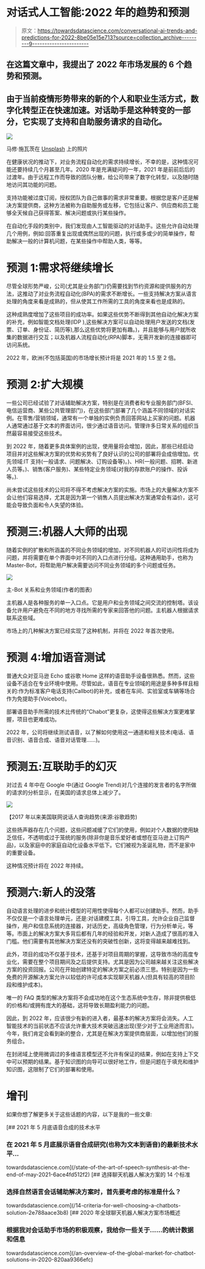 # 对话式人工智能:2022 年的趋势和预测

> 原文：<https://towardsdatascience.com/conversational-ai-trends-and-predictions-for-2022-8be05e15e713?source=collection_archive---------9----------------------->

## 在这篇文章中，我提出了 2022 年市场发展的 6 个趋势和预测。

## 由于当前疫情形势带来的新的个人和职业生活方式，数字化转型正在快速加速。对话助手是这种转变的一部分，它实现了支持和自助服务请求的自动化。

![](img/f68a8f92862d9b3720ce39ec3025d38a.png)

马修·施瓦茨在 [Unsplash](https://unsplash.com?utm_source=medium&utm_medium=referral) 上的照片

在健康状况的推动下，对业务流程自动化的需求持续增长，不幸的是，这种情况可能还要持续几个月甚至几年。2020 年是充满疑问的一年，2021 年是前前后后的过渡年。由于远程工作而导致的团队分散，给公司带来了数字化转型，以及随时随地访问其功能的问题。

支持功能被过度订阅，授权团队为自己做事的需求非常重要。根据您是客户还是解决方案提供商，这种方法被称为自助服务或左移，它包括让客户、供应商和员工能够全天候自己获得答案、解决问题或执行某些操作。

在自动化手段的类别中，我们发现由人工智能驱动的对话助手。这些允许自动处理几个用例，例如:回答重复出现或偶然出现的问题，执行或多或少的简单操作，帮助解决一般的计算机问题，在某些操作中帮助人类，等等。

# 预测 1:需求将继续增长

尽管全球形势严峻，公司(尤其是业务部门)仍需要找到节约资源和提供服务的方法，这推动了对业务流程自动化(BPA)的需求不断增长。一些支持解决方案从语言处理的角度来看是成熟的，但从使其工作所需的工具的角度来看也是成熟的。

这种成熟度增加了这些项目的成功率。如果这些优势不断得到其他自动化解决方案的补充，例如智能文档处理(IDP ),这些解决方案可以自动处理用户发送的文档(发票、订单、身份证、简历等),那么这些优势将更加有趣。)，并且能够与用户就所收集的数据进行交互；以及机器人流程自动化(RPA)脚本，无需开发新的连接器即可访问系统。

2022 年，欧洲(不包括英国)的市场增长预计将是 2021 年的 1.5 至 2 倍。

# 预测 2:扩大规模

一些公司已经试验了对话辅助解决方案，特别是在消费者和专业服务部门(BFSI、电信运营商、某些公共管理部门)，在这些部门部署了几个涵盖不同领域的对话实例。在零售/营销领域，通常有一个单独的实例负责回答网站上买家的问题。机器人通常通过基于文本的界面访问，很少通过语音访问。管理许多日常关系的组织当然最容易接受这些技术。

到 2022 年，随着更多具体案例的出现，使用量将会增加，因此，那些已经启动项目并对这些解决方案的优势和劣势有了良好认识的公司的部署将会成倍增加。优先领域:IT 支持(一般请求、问题解决、订购设备等)。)、HR(一般问题、招聘、新进人员等。)、销售(客户服务)、某些特定业务领域(对我的存款账户的操作、投诉等。).

尚未尝试这些技术的公司将不得不考虑解决方案的实施。市场上的大量解决方案不会让他们容易选择，尤其是因为第一个销售人员提出解决方案通常会有溢价，这可能会导致负面和令人失望的体验。

# 预测三:机器人大师的出现

随着实例的扩散和所涵盖的不同业务领域的增加，对不同机器人的可访问性将成为问题，并将需要在单个界面中对不同的入口点进行分组。这种通用助手，也称为 Master-Bot，将帮助用户解决需要访问不同业务领域的多个问题或任务。

![](img/c03b4181d5d0f31274fe0fa88f54c079.png)

主-Bot 关系和业务领域(作者的图表)

主机器人是各种服务的单一入口点。它是用户和业务领域之间交流的控制塔。该设备允许用户避免在不同的地方寻找所需的专家来回答他的问题。主机器人根据请求联系这些域。

市场上的几种解决方案已经实现了这种机制，并将在 2022 年首次使用。

# 预测 4:增加语音测试

普通大众对亚马逊 Echo 或谷歌 Home 这样的语音助手设备很熟悉。然而，这些设备不适合在专业环境中使用。尽管如此，语音在专业领域的用途是多种多样且相关的:作为标准客户电话支持(Callbot)的补充，或者在车间、实验室或车辆等场合作为免提助手(Voicebot)。

部署语音助手所需的技术比传统的“Chabot”更复杂，这使得这些解决方案更难掌握，项目也更难成功。

2022 年，公司将继续测试语音，以了解如何使用这一通道和相关技术(电话、语音识别、语音合成、语音对话管理……)。

# 预测五:互联助手的幻灭

对过去 4 年中在 Google 中(通过 Google Trend)对几个连接的发言者的名字所做的请求的分析显示，在美国的请求总体上减少了。

![](img/9c2ccb4a5b8fb8f958f14c0d3416c0f8.png)

【2017 年以来美国联网说话人查询趋势(来源:谷歌趋势)

这些扬声器存在几个问题，这些问题减缓了它们的使用，例如对个人数据的使用缺乏信任，不透明或过于笼统的服务(除非你是音乐爱好者或想在亚马逊上订购产品)，以及家庭中的家庭自动化设备水平低下。它们被视为圣诞礼物，而不是家中的重要设备。

这种情况预计将在 2022 年持续。

# 预测六:新人的没落

自动语言处理的进步和统计模型的可用性使得每个人都可以创建助手。然而，助手不仅仅是一个语言处理单元，还是:对话建模工具，引导工具，允许企业自己监督操作，用户和信息系统的连接器，对话历史，高级角色管理，行为分析单元，等等。市面上的解决方案大多背后都有几年的经验和开发，对新人造成了很高的准入门槛。他们需要有其他解决方案还没有的突破性创新，这将变得越来越难找到。

此外，项目的成功不仅基于技术，还基于对项目周期的掌握，这导致市场的高度专业化，需要在整个项目期间及之后提供支持。尤其是因为公司越来越关注这些解决方案的投资回报。公司在开始创建特定的解决方案之前必须三思。特别是因为一些免费的开源解决方案允许以较低的许可成本实现聊天机器人(但具有较高的项目阶段和维护成本)。

唯一的 FAQ 类型的解决方案将不会成功地在这个生态系统中生存，除非提供极低的价格和/或拥有庞大的基础，这将导致长期盈利能力的问题。

因此，到 2022 年，应该很少有新的进入者，最基本的解决方案将会消失。人工智能技术的当前状态不应该允许重大技术突破迅速出现(至少对于工业用途而言)。今年，我们肯定会看到新的整合，尤其是在解决方案提供商层面，以增加他们的服务组合。

在封闭域上使用微调过的多维语言模型还不允许有保证的结果，例如在支持上下文中可以预期的结果。基于知识图的向导可以很好地工作，但是问题在于填充和维护知识图，这限制了它们的部署和使用。

# 增刊

如果你想了解更多关于这些话题的内容，以下是我的一些文章:

[](/state-of-the-art-of-speech-synthesis-at-the-end-of-may-2021-6ace4fd512f2) [## 2021 年 5 月底语音合成的技术水平

### 在 2021 年 5 月底展示语音合成研究(也称为文本到语音)的最新技术水平…

towardsdatascience.com](/state-of-the-art-of-speech-synthesis-at-the-end-of-may-2021-6ace4fd512f2) [](/14-criteria-for-well-choosing-a-chatbots-solution-2e788aace3b8) [## 选择聊天机器人解决方案的 14 个标准

### 选择自然语言会话辅助解决方案时，首先要考虑的标准是什么？

towardsdatascience.com](/14-criteria-for-well-choosing-a-chatbots-solution-2e788aace3b8) [](/an-overview-of-the-global-market-for-chatbot-solutions-in-2020-820aa9366efc) [## 2020 年全球聊天机器人解决方案市场概述

### 根据我对会话助手市场的积极观察，我给你一些关于……的统计数据和信息

towardsdatascience.com](/an-overview-of-the-global-market-for-chatbot-solutions-in-2020-820aa9366efc)